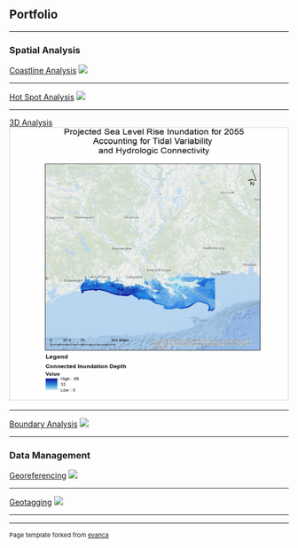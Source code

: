 ## Portfolio

---

### Spatial Analysis 

[Coastline Analysis](/pdf/sample_presentation.pdf)
<img src="images/la1.jpg?raw=true"/>

---
[Hot Spot Analysis](/sample_page)
<img src="images/h2.jpg?raw=true"/>

---
[3D Analysis](/pdf/sample_presentation.pdf)
<img src="images/3d.jpg?raw=true"/>

---
[Boundary Analysis](http://example.com/)
<img src="images/jpg.PNG?raw=true"/>

---

### Data Management

[Georeferencing](http://example.com/)
<img src="images/jpg.PNG?raw=true"/>

---

[Geotagging](http://example.com/)
<img src="images/jpg.PNG?raw=true"/>

---





---
<p style="font-size:11px">Page template forked from <a href="https://github.com/evanca/quick-portfolio">evanca</a></p>
<!-- Remove above link if you don't want to attibute -->
